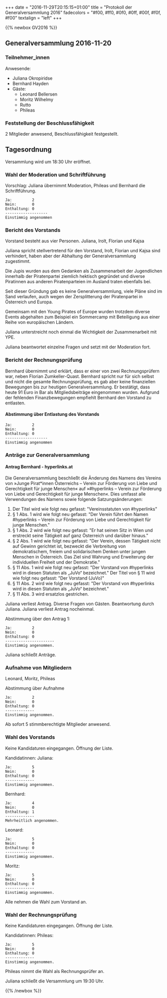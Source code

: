 +++
date = "2016-11-29T20:15:15+01:00"
title = "Protokoll der Generalversammlung 2016"
fadecolors = "#f00, #ff0, #0f0, #0ff, #00f, #f0f, #f00"
textalign = "left"
+++

{{% newbox GV2016 %}}

## Generalversammlung 2016-11-20

### Teilnehmer_innen

Anwesende:

* Juliana Okropiridse
* Bernhard Hayden
* Gäste:
  * Leonard Bellersen
  * Moritz Wilhelmy
  * Rutto
  * Phileas


### Feststellung der Beschlussfähigkeit
2 Mitglieder anwesend, Beschlussfähigkeit festgestellt.


## Tagesordnung

Versammlung wird um 18:30 Uhr eröffnet.

### Wahl der Moderation und Schriftführung

Vorschlag: Juliana übernimmt Moderation, Phileas und Bernhard die Schriftführung.

    Ja:         2
    Nein:       0
    Enthaltung: 0
    -------------------
    Einstimmig angenommen


### Bericht des Vorstands

Vorstand besteht aus vier Personen. Juliana, Irolt, Florian und Kajsa

Juliana spricht stellvertretend für den Vorstand, Irolt, Florian und Kajsa sind verhindert, haben aber der Abhaltung der Generalversammlung zugestimmt.

Die Jupis wurden aus dem Gedanken als Zusammenarbeit der Jugendlichen innerhalb der Piratenpartei ziemlich hektisch gegründet und diverse Piratinnen aus anderen Piratenparteien im Ausland traten ebenfalls bei.

Seit dieser Gründung gab es keine Generalversammlung, viele Pläne sind im Sand verlaufen, auch wegen der Zersplitterung der Piratenpartei in Österreich und Europa.

Gemeinsam mit den Young Pirates of Europe wurden trotzdem diverse Events abgehalten zum Beispiel ein Sommercamp mit Beteiligung aus einer Reihe von europäischen Ländern.

Juliana unterstreicht noch einmal die Wichtigkeit der Zusammenarbeit mit YPE.

Juliana beantwortet einzelne Fragen und setzt mit der Moderation fort.

### Bericht der Rechnungsprüfung

Bernhard übernimmt und erklärt, dass er einer von zwei Rechnungsprüfern war, neben Florian Zumkeller-Quast. Bernhard spricht nur für sich selbst und nicht die gesamte Rechnungsprüfung, es gab aber keine finanziellen Bewegungen bis zur heutigen Generalversammlung. Er bestätigt, dass heute 91 Euro in Bar als Mitgliedsbeiträge eingenommen wurden. Aufgrund der fehlenden Finanzbewegungen empfiehlt Bernhard den Vorstand zu entlasten.


#### Abstimmung über Entlastung des Vorstands

    Ja:         2
    Nein:       0
    Enthaltung: 0
    -------------------
    Einstimmig angenommen


### Anträge zur Generalversammlung

#### Antrag Bernhard - hyperlinks.at

Die Generalversammlung beschließt die Änderung des Namens des Vereins
von »Junge Pirat*innen Österreichs – Verein zur Förderung von Liebe und
Gerechtigkeit für junge Menschen« auf »\#hyperlinks – Verein zur
Förderung von Liebe und Gerechtigkeit für junge Menschen«. Dies umfasst
alle Verwendungen des Namens sowie folgende Satzungsänderungen:

1. Der Titel wird wie folgt neu gefasst: "Vereinsstatuten von \#hyperlinks"
1. § 1 Abs. 1 wird wie folgt neu gefasst: "Der Verein führt den Namen
\#hyperlinks – Verein zur Förderung von Liebe und Gerechtigkeit für junge
Menschen."
2. § 1 Abs. 2 wird wie folgt neu gefasst: "Er hat seinen Sitz in Wien und
erstreckt seine Tätigkeit auf ganz Österreich und darüber hinaus."
3. § 2 Abs. 1 wird wie folgt neu gefasst: "Der Verein, dessen Tätigkeit
nicht auf Gewinn gerichtet ist, bezweckt die Verbreitung von
demokratischem, freiem und solidarischem Denken unter jungen Menschen in
Österreich. Das Ziel sind Wahrung und Erweiterung der individuellen
Freiheit und der Demokratie."
4. § 11 Abs. 1 wird wie folgt neu gefasst: "Der Vorstand von \#hyperlinks
wird in diesen Statuten als „JuVo“ bezeichnet."
Der Titel von § 11 wird wie folgt neu gefasst: "Der Vorstand (JuVo)"
5. § 11 Abs. 2 wird wie folgt neu gefasst: "Der Vorstand von \#hyperlinks
wird in diesen Statuten als „JuVo“ bezeichnet."
6. § 11 Abs. 3 wird ersatzlos gestrichen.

Juliana verliest Antrag.
Diverse Fragen von Gästen. Beantwortung durch Juliana.
Juliana verliest Antrag nocheinmal.

Abstimmung über den Antrag 1:

    Ja:         2
    Nein:       0
    Enthaltung: 0
    ----------------------
    Einstimmig angenommen.

Juliana schließt Anträge.


### Aufnahme von Mitgliedern
Leonard, Moritz, Phileas

Abstimmung über Aufnahme

    Ja:         2
    Nein:       0
    Enthaltung: 0
    -------------
    Einstimmig angenommen.

Ab sofort 5 stimmberechtigte Mitglieder anwesend.


### Wahl des Vorstands
Keine Kandidaturen eingegangen. Öffnung der Liste.

Kandidatinnen:
Juliana:

    Ja:         5
    Nein:       0
    Enthaltung: 0
    -------------
    Einstimmig angenommen.


Bernhard:

    Ja:         4
    Nein:       0
    Enthaltung: 1
    -------------
    Mehrheitlich angenommen.


Leonard:

    Ja:         5
    Nein:       0
    Enthaltung: 0
    -------------
    Einstimmig angenommen.


Moritz:

    Ja:         5
    Nein:       0
    Enthaltung: 0
    -------------
    Einstimmig angenommen.


Alle nehmen die Wahl zum Vorstand an.


### Wahl der Rechnungsprüfung
Keine Kandidaturen eingegangen. Öffnung der Liste.

Kandidatinnen:
Phileas:

    Ja:         5
    Nein:       0
    Enthaltung: 0
    -------------
    Einstimmig angenommen.


Phileas nimmt die Wahl als Rechnungsprüfer an.

Juliana schließt die Versammlung um 19:30 Uhr.

{{% /newbox %}}
